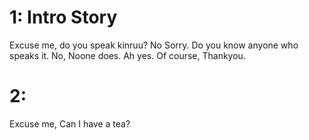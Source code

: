 # 1:  Intro Story

Excuse me, do you speak kinruu?
No Sorry.
Do you know anyone who speaks it.
No, Noone does.
Ah yes. Of course, Thankyou.

# 2:
Excuse me, Can I have a tea?

